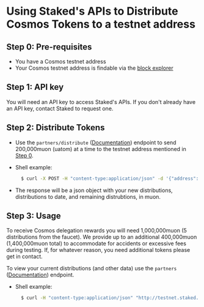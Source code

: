 # Using Staked's APIs to Distribute Cosmos Tokens to a testnet address

## Step 0: Pre-requisites

- You have a Cosmos testnet address
- Your Cosmos testnet address is findable via the [block explorer](https://gaia-13k3.bigdipper.live/)

## Step 1: API key

You will need an API key to access Staked's APIs. If you don't already have an API key, contact Staked to request one.

## Step 2: Distribute Tokens

- Use the `partners/distribute` ([Documentation](https://developer.staked.cloud/docs/testnet.staked.cloud/1/routes/partners/distribute/put)) endpoint to send 200,000muon (uatom) at a time to the testnet address mentioned in [Step 0](#step-0-pre-requisites).

- Shell example:

  ```bash
    $ curl -X POST -H "content-type:application/json" -d '{"address": "yourtestnetaddress", "chain": "cosmos"}' "http://testnet.staked.cloud/api/partners/distribute?api_key=<YOURAPIKEY>"
  ```

- The response will be a json object with your new distributions, distributions to date, and remaining distrubtions, in muon.

## Step 3: Usage

To receive Cosmos delegation rewards you will need 1,000,000muon (5 distributions from the faucet). We provide up to an additional 400,000muon (1,400,000muon total) to accommodate for accidents or excessive fees during testing. If, for whatever reason, you need additional tokens please get in contact.

To view your current distributions (and other data) use the `partners` ([Documentation](https://developer.staked.cloud/docs/testnet.staked.cloud/1/routes/partners/whoami/get)) endpoint.  

- Shell example:

  ```bash
    $ curl -H "content-type:application/json" "http://testnet.staked.cloud/api/partners/whoami?api_key=<YOURAPIKEY>"
  ```
